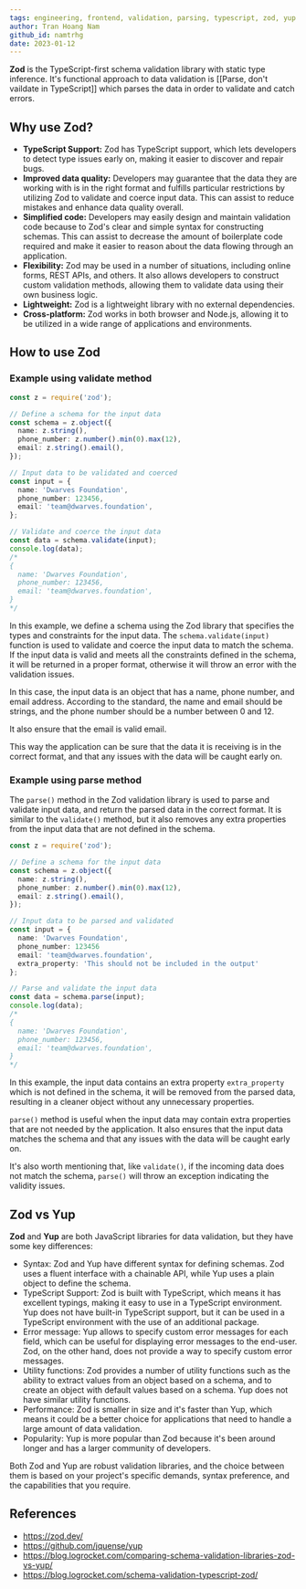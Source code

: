 ```yaml
---
tags: engineering, frontend, validation, parsing, typescript, zod, yup
author: Tran Hoang Nam
github_id: namtrhg
date: 2023-01-12
---
```

**Zod** is the TypeScript-first schema validation library with static type inference. It's functional approach to data validation is [[Parse, don't vaildate in TypeScript]] which parses the data in order to validate and catch errors.

## Why use Zod?

- **TypeScript Support:** Zod has TypeScript support, which lets developers to detect type issues early on, making it easier to discover and repair bugs.
- **Improved data quality:** Developers may guarantee that the data they are working with is in the right format and fulfills particular restrictions by utilizing Zod to validate and coerce input data. This can assist to reduce mistakes and enhance data quality overall.
- **Simplified code:** Developers may easily design and maintain validation code because to Zod's clear and simple syntax for constructing schemas. This can assist to decrease the amount of boilerplate code required and make it easier to reason about the data flowing through an application.
- **Flexibility:** Zod may be used in a number of situations, including online forms, REST APIs, and others. It also allows developers to construct custom validation methods, allowing them to validate data using their own business logic.
- **Lightweight:** Zod is a lightweight library with no external dependencies.
- **Cross-platform:** Zod works in both browser and Node.js, allowing it to be utilized in a wide range of applications and environments.

## How to use Zod

### Example using validate method

```ts
const z = require('zod');

// Define a schema for the input data
const schema = z.object({
  name: z.string(),
  phone_number: z.number().min(0).max(12),
  email: z.string().email(),
});

// Input data to be validated and coerced
const input = {
  name: 'Dwarves Foundation',
  phone_number: 123456,
  email: 'team@dwarves.foundation',
};

// Validate and coerce the input data
const data = schema.validate(input);
console.log(data);
/*
{
  name: 'Dwarves Foundation',
  phone_number: 123456,
  email: 'team@dwarves.foundation',
}
*/
```

In this example, we define a schema using the Zod library that specifies the types and constraints for the input data. The `schema.validate(input)` function is used to validate and coerce the input data to match the schema. If the input data is valid and meets all the constraints defined in the schema, it will be returned in a proper format, otherwise it will throw an error with the validation issues.

In this case, the input data is an object that has a name, phone number, and email address. According to the standard, the name and email should be strings, and the phone number should be a number between 0 and 12.

It also ensure that the email is valid email.

This way the application can be sure that the data it is receiving is in the correct format, and that any issues with the data will be caught early on.

### Example using parse method

The `parse()` method in the Zod validation library is used to parse and validate input data, and return the parsed data in the correct format. It is similar to the `validate()` method, but it also removes any extra properties from the input data that are not defined in the schema.

```ts
const z = require('zod');

// Define a schema for the input data
const schema = z.object({
  name: z.string(),
  phone_number: z.number().min(0).max(12),
  email: z.string().email(),
});

// Input data to be parsed and validated
const input = {
  name: 'Dwarves Foundation',
  phone_number: 123456
  email: 'team@dwarves.foundation',
  extra_property: 'This should not be included in the output'
};

// Parse and validate the input data
const data = schema.parse(input);
console.log(data);
/*
{
  name: 'Dwarves Foundation',
  phone_number: 123456,
  email: 'team@dwarves.foundation',
}
*/
```

In this example, the input data contains an extra property `extra_property` which is not defined in the schema, it will be removed from the parsed data, resulting in a cleaner object without any unnecessary properties.

`parse()` method is useful when the input data may contain extra properties that are not needed by the application. It also ensures that the input data matches the schema and that any issues with the data will be caught early on.

It's also worth mentioning that, like `validate()`, if the incoming data does not match the schema, `parse()` will throw an exception indicating the validity issues.

## Zod vs Yup

**Zod** and **Yup** are both JavaScript libraries for data validation, but they have some key differences:

- Syntax: Zod and Yup have different syntax for defining schemas. Zod uses a fluent interface with a chainable API, while Yup uses a plain object to define the schema.
- TypeScript Support: Zod is built with TypeScript, which means it has excellent typings, making it easy to use in a TypeScript environment. Yup does not have built-in TypeScript support, but it can be used in a TypeScript environment with the use of an additional package.
- Error message: Yup allows to specify custom error messages for each field, which can be useful for displaying error messages to the end-user. Zod, on the other hand, does not provide a way to specify custom error messages.
- Utility functions: Zod provides a number of utility functions such as the ability to extract values from an object based on a schema, and to create an object with default values based on a schema. Yup does not have similar utility functions.
- Performance: Zod is smaller in size and it's faster than Yup, which means it could be a better choice for applications that need to handle a large amount of data validation.
- Popularity: Yup is more popular than Zod because it's been around longer and has a larger community of developers.

Both Zod and Yup are robust validation libraries, and the choice between them is based on your project's specific demands, syntax preference, and the capabilities that you require.

## References

- <https://zod.dev/>
- <https://github.com/jquense/yup>
- <https://blog.logrocket.com/comparing-schema-validation-libraries-zod-vs-yup/>
- <https://blog.logrocket.com/schema-validation-typescript-zod/>
